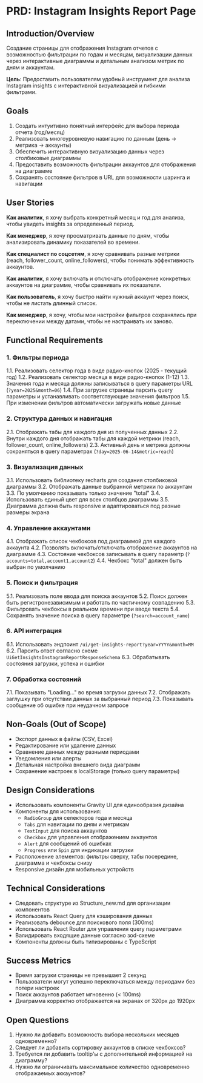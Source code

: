 # PRD: Instagram Insights Report Page

## Introduction/Overview

Создание страницы для отображения Instagram отчетов с возможностью фильтрации по годам и месяцам, визуализации данных через интерактивные диаграммы и детальным анализом метрик по дням и аккаунтам.

**Цель**: Предоставить пользователям удобный инструмент для анализа Instagram insights с интерактивной визуализацией и гибкими фильтрами.

## Goals

1. Создать интуитивно понятный интерфейс для выбора периода отчета (год/месяц)
2. Реализовать многоуровневую навигацию по данным (день → метрика → аккаунты)
3. Обеспечить интерактивную визуализацию данных через столбиковые диаграммы
4. Предоставить возможность фильтрации аккаунтов для отображения на диаграмме
5. Сохранять состояние фильтров в URL для возможности шаринга и навигации

## User Stories

**Как аналитик**, я хочу выбрать конкретный месяц и год для анализа, чтобы увидеть insights за определенный период.

**Как менеджер**, я хочу просматривать данные по дням, чтобы анализировать динамику показателей во времени.

**Как специалист по соцсетям**, я хочу сравнивать разные метрики (reach, follower_count, online_followers), чтобы понимать эффективность аккаунтов.

**Как аналитик**, я хочу включать и отключать отображение конкретных аккаунтов на диаграмме, чтобы сравнивать их показатели.

**Как пользователь**, я хочу быстро найти нужный аккаунт через поиск, чтобы не листать длинный список.

**Как менеджер**, я хочу, чтобы мои настройки фильтров сохранялись при переключении между датами, чтобы не настраивать их заново.

## Functional Requirements

### 1. Фильтры периода

1.1. Реализовать селектор года в виде радио-кнопок (2025 - текущий год)
1.2. Реализовать селектор месяца в виде радио-кнопок (1-12)
1.3. Значения года и месяца должны записываться в query параметры URL (`?year=2025&month=06`)
1.4. При загрузке страницы парсить query параметры и устанавливать соответствующие значения фильтров
1.5. При изменении фильтров автоматически загружать новые данные

### 2. Структура данных и навигация

2.1. Отображать табы для каждого дня из полученных данных
2.2. Внутри каждого дня отображать табы для каждой метрики (reach, follower_count, online_followers)
2.3. Активный день и метрика должны сохраняться в query параметрах (`?day=2025-06-14&metric=reach`)

### 3. Визуализация данных

3.1. Использовать библиотеку recharts для создания столбиковой диаграммы
3.2. Отображать данные выбранной метрики по аккаунтам
3.3. По умолчанию показывать только значение "total"
3.4. Использовать единый цвет для всех столбцов диаграммы
3.5. Диаграмма должна быть responsive и адаптироваться под разные размеры экрана

### 4. Управление аккаунтами

4.1. Отображать список чекбоксов под диаграммой для каждого аккаунта
4.2. Позволять включать/отключать отображение аккаунтов на диаграмме
4.3. Состояние чекбоксов записывать в query параметр (`?accounts=total,account1,account2`)
4.4. Чекбокс "total" должен быть выбран по умолчанию

### 5. Поиск и фильтрация

5.1. Реализовать поле ввода для поиска аккаунтов
5.2. Поиск должен быть регистронезависимым и работать по частичному совпадению
5.3. Фильтровать чекбоксы в реальном времени при вводе текста
5.4. Сохранять значение поиска в query параметре (`?search=account_name`)

### 6. API интеграция

6.1. Использовать эндпоинт `/ui/get-insights-report?year=YYYY&month=MM`
6.2. Парсить ответ согласно схеме `UiGetInsightsInstagramReportResponseSchema`
6.3. Обрабатывать состояния загрузки, успеха и ошибки

### 7. Обработка состояний

7.1. Показывать "Loading..." во время загрузки данных
7.2. Отображать заглушку при отсутствии данных за выбранный период
7.3. Показывать сообщение об ошибке при неудачном запросе

## Non-Goals (Out of Scope)

- Экспорт данных в файлы (CSV, Excel)
- Редактирование или удаление данных
- Сравнение данных между разными периодами
- Уведомления или алерты
- Детальная настройка внешнего вида диаграмм
- Сохранение настроек в localStorage (только query параметры)

## Design Considerations

- Использовать компоненты Gravity UI для единообразия дизайна
- Компоненты для использования:
  - `RadioGroup` для селекторов года и месяца
  - `Tabs` для навигации по дням и метрикам
  - `TextInput` для поиска аккаунтов
  - `Checkbox` для управления отображением аккаунтов
  - `Alert` для сообщений об ошибках
  - `Progress` или `Spin` для индикации загрузки
- Расположение элементов: фильтры сверху, табы посередине, диаграмма и чекбоксы снизу
- Responsive дизайн для мобильных устройств

## Technical Considerations

- Следовать структуре из Structure_new.md для организации компонентов
- Использовать React Query для кэширования данных
- Реализовать debounce для поискового поля (300ms)
- Использовать React Router для управления query параметрами
- Валидировать входящие данные согласно зod-схеме
- Компоненты должны быть типизированы с TypeScript

## Success Metrics

- Время загрузки страницы не превышает 2 секунд
- Пользователи могут успешно переключаться между периодами без потери настроек
- Поиск аккаунтов работает мгновенно (< 100ms)
- Диаграмма корректно отображается на экранах от 320px до 1920px

## Open Questions

1. Нужно ли добавить возможность выбора нескольких месяцев одновременно?
2. Следует ли добавить сортировку аккаунтов в списке чекбоксов?
3. Требуется ли добавить tooltip'ы с дополнительной информацией на диаграмму?
4. Нужно ли ограничивать максимальное количество одновременно отображаемых аккаунтов?
